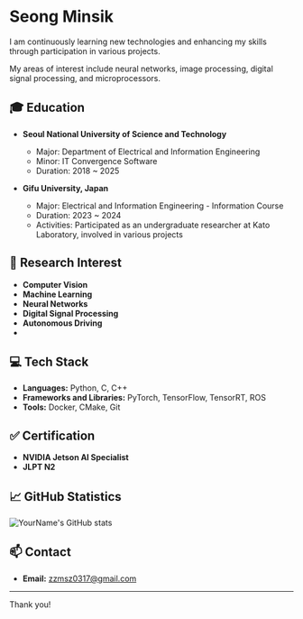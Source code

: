 # Seong Minsik

I am continuously learning new technologies and enhancing my skills through participation in various projects.

My areas of interest include neural networks, image processing, digital signal processing, and microprocessors.

## 🎓 Education
- **Seoul National University of Science and Technology**
  - Major: Department of Electrical and Information Engineering
  - Minor: IT Convergence Software
  - Duration: 2018 ~ 2025

- **Gifu University, Japan**
  - Major: Electrical and Information Engineering - Information Course
  - Duration: 2023 ~ 2024
  - Activities: Participated as an undergraduate researcher at Kato Laboratory, involved in various projects

## 🧳 Research Interest
- **Computer Vision**
- **Machine Learning**
- **Neural Networks**
- **Digital Signal Processing**
- **Autonomous Driving**
- 
## 💻 Tech Stack
- **Languages:** Python, C, C++
- **Frameworks and Libraries:** PyTorch, TensorFlow, TensorRT, ROS
- **Tools:** Docker, CMake, Git

## ✅ Certification
- **NVIDIA Jetson AI Specialist**
- **JLPT N2**
## 📈 GitHub Statistics
![YourName's GitHub stats](https://github-readme-stats.vercel.app/api?username=minvamos&show_icons=true&theme=radical)


## 📫 Contact
- **Email:** zzmsz0317@gmail.com

---

Thank you!
